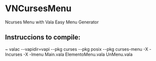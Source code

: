 # VNCursesMenu
Ncurses Menu with Vala Easy Menu Generator 
## Instruccions to compile:
~ valac --vapidir=vapi --pkg curses --pkg posix --pkg curses-menu -X -lncurses -X -lmenu Main.vala ElementoMenu.vala UnMenu.vala 

